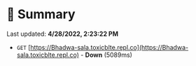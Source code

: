 # 📖 Summary
Last updated: **4/28/2022, 2:23:22 PM**

- `GET` [https://Bhadwa-sala.toxicblte.repl.co](https://Bhadwa-sala.toxicblte.repl.co) - **Down** (5089ms)
